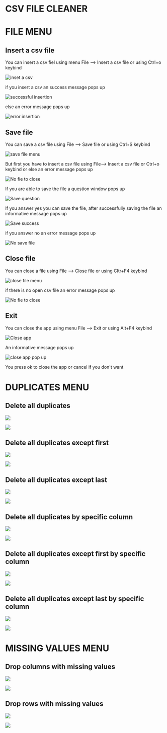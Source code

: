 # CSV FILE CLEANER

# FILE MENU

## Insert a csv file

You can insert a csv fiel using menu File --> Insert a csv file or using Ctrl+o keybind

<p><img src = "doc images/file/insert file menu.png" title="inset a csv"/></p>

if you insert a csv an success message pops up

<p><img src="doc images/file/successful insertion.png" title="successful insertion"/></p>

else an error message pops up

<p><img src="doc images/file/file insertion error.png" title="error insertion"/></p>

## Save file

You can save a csv file using File --> Save file or using Ctrl+S keybind

<p><img src = "doc images/file/savefilemenu.png" title="save file menu"/></p>

But first you have to insert a csv file using File--> Insert a csv file or Ctrl+o keybind or else an error message pops up

<p><img src = "doc images/file/no csv to save.png" title="No fie to close"/></p>

If you are able to save the file a question window pops up

<p><img src="doc images/file/save question.png" title= "Save question"/></p>

If you answer yes you can save the file, after successfully saving the file an informative message pops up

<p><img src="doc images/file/save success.png" title="Save success"/></p>

if you answer no an error message pops up

<p><img src="doc images/file/no save.png" title="No save file"/></p>

## Close file

You can close a file using File --> Close file or using Cltr+F4 keybind

<p><img src="doc images/file/closefmenu.png" title = "close file menu"/></p>

if there is no open csv file an error message pops up

<p><img src = "doc images/file/no file to close error.png" title="No fie to close"/></p>



## Exit

You can close the app using menu File --> Exit or using Alt+F4 keybind

<p><img src = "doc images/file/close app.png" title="Close app"/> </p>

An informative message pops up

<p><img src ="doc images/file/close app pop up.png" title="close app pop up"/> </p>

You press ok to close the app or cancel if you don't want

# DUPLICATES MENU

## Delete all duplicates

<p><img src="doc images/duplicates/delete all duplicates menu.png"/></p>

<p><img src="doc images/duplicates/no imported error.png"/></p>

## Delete all duplicates except first

<p><img src="doc images/duplicates/delete all duplicates except first menu.png"/></p>

<p><img src="doc images/duplicates/no imported error.png"/></p>

## Delete all duplicates except last

<p><img src="doc images/duplicates/delete all duplicates except last menu.png"/></p>

<p><img src="doc images/duplicates/no imported error.png"/></p>

## Delete all duplicates by specific column

<p><img src="doc images/duplicates/delete all duplicates by specific column menu.png"/></p>

<p><img src="doc images/duplicates/no imported error.png"/></p>

## Delete all duplicates except first by specific column

<p><img src="doc images/duplicates/delete all duplicates except first by specific column menu.png"/></p>

<p><img src="doc images/duplicates/no imported error.png"/></p>

## Delete all duplicates except last by specific column

<p><img src="doc images/duplicates/delete all duplicates except last by specific column menu.png"/></p>

<p><img src="doc images/duplicates/no imported error.png"/></p>

# MISSING VALUES MENU

## Drop columns with missing values

<p><img src="doc images/missing values/drop columns with missing values menu.png"/></p>

<p><img src="doc images/missing values/no imported error.png"/></p>

## Drop rows with missing values

<p><img src="doc images/missing values/drop rows with missing values.png"/></p>

<p><img src="doc images/missing values/no imported error.png"/></p>